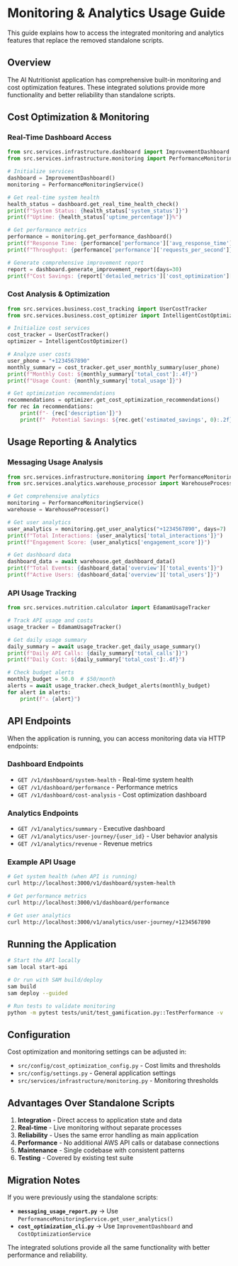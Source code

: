 # Monitoring & Analytics Usage Guide

This guide explains how to access the integrated monitoring and analytics features that replace the removed standalone scripts.

## Overview

The AI Nutritionist application has comprehensive built-in monitoring and cost optimization features. These integrated solutions provide more functionality and better reliability than standalone scripts.

## Cost Optimization & Monitoring

### Real-Time Dashboard Access

```python
from src.services.infrastructure.dashboard import ImprovementDashboard
from src.services.infrastructure.monitoring import PerformanceMonitoringService

# Initialize services
dashboard = ImprovementDashboard()
monitoring = PerformanceMonitoringService()

# Get real-time system health
health_status = dashboard.get_real_time_health_check()
print(f"System Status: {health_status['system_status']}")
print(f"Uptime: {health_status['uptime_percentage']}%")

# Get performance metrics
performance = monitoring.get_performance_dashboard()
print(f"Response Time: {performance['performance']['avg_response_time']}ms")
print(f"Throughput: {performance['performance']['requests_per_second']}")

# Generate comprehensive improvement report
report = dashboard.generate_improvement_report(days=30)
print(f"Cost Savings: {report['detailed_metrics']['cost_optimization']['total_savings']}")
```

### Cost Analysis & Optimization

```python
from src.services.business.cost_tracking import UserCostTracker
from src.services.business.cost_optimizer import IntelligentCostOptimizer

# Initialize cost services
cost_tracker = UserCostTracker()
optimizer = IntelligentCostOptimizer()

# Analyze user costs
user_phone = "+1234567890"
monthly_summary = cost_tracker.get_user_monthly_summary(user_phone)
print(f"Monthly Cost: ${monthly_summary['total_cost']:.4f}")
print(f"Usage Count: {monthly_summary['total_usage']}")

# Get optimization recommendations
recommendations = optimizer.get_cost_optimization_recommendations()
for rec in recommendations:
    print(f"- {rec['description']}")
    print(f"  Potential Savings: ${rec.get('estimated_savings', 0):.2f}")
```

## Usage Reporting & Analytics

### Messaging Usage Analysis

```python
from src.services.infrastructure.monitoring import PerformanceMonitoringService
from src.services.analytics.warehouse_processor import WarehouseProcessor

# Get comprehensive analytics
monitoring = PerformanceMonitoringService()
warehouse = WarehouseProcessor()

# Get user analytics
user_analytics = monitoring.get_user_analytics("+1234567890", days=7)
print(f"Total Interactions: {user_analytics['total_interactions']}")
print(f"Engagement Score: {user_analytics['engagement_score']}")

# Get dashboard data
dashboard_data = await warehouse.get_dashboard_data()
print(f"Total Events: {dashboard_data['overview']['total_events']}")
print(f"Active Users: {dashboard_data['overview']['total_users']}")
```

### API Usage Tracking

```python
from src.services.nutrition.calculator import EdamamUsageTracker

# Track API usage and costs
usage_tracker = EdamamUsageTracker()

# Get daily usage summary
daily_summary = await usage_tracker.get_daily_usage_summary()
print(f"Daily API Calls: {daily_summary['total_calls']}")
print(f"Daily Cost: ${daily_summary['total_cost']:.4f}")

# Check budget alerts
monthly_budget = 50.0  # $50/month
alerts = await usage_tracker.check_budget_alerts(monthly_budget)
for alert in alerts:
    print(f"⚠️ {alert}")
```

## API Endpoints

When the application is running, you can access monitoring data via HTTP endpoints:

### Dashboard Endpoints

- `GET /v1/dashboard/system-health` - Real-time system health
- `GET /v1/dashboard/performance` - Performance metrics
- `GET /v1/dashboard/cost-analysis` - Cost optimization dashboard

### Analytics Endpoints

- `GET /v1/analytics/summary` - Executive dashboard
- `GET /v1/analytics/user-journey/{user_id}` - User behavior analysis
- `GET /v1/analytics/revenue` - Revenue metrics

### Example API Usage

```bash
# Get system health (when API is running)
curl http://localhost:3000/v1/dashboard/system-health

# Get performance metrics
curl http://localhost:3000/v1/dashboard/performance

# Get user analytics
curl http://localhost:3000/v1/analytics/user-journey/+1234567890
```

## Running the Application

```bash
# Start the API locally
sam local start-api

# Or run with SAM build/deploy
sam build
sam deploy --guided

# Run tests to validate monitoring
python -m pytest tests/unit/test_gamification.py::TestPerformance -v
```

## Configuration

Cost optimization and monitoring settings can be adjusted in:

- `src/config/cost_optimization_config.py` - Cost limits and thresholds
- `src/config/settings.py` - General application settings
- `src/services/infrastructure/monitoring.py` - Monitoring thresholds

## Advantages Over Standalone Scripts

1. **Integration** - Direct access to application state and data
2. **Real-time** - Live monitoring without separate processes
3. **Reliability** - Uses the same error handling as main application
4. **Performance** - No additional AWS API calls or database connections
5. **Maintenance** - Single codebase with consistent patterns
6. **Testing** - Covered by existing test suite

## Migration Notes

If you were previously using the standalone scripts:

- **`messaging_usage_report.py`** → Use `PerformanceMonitoringService.get_user_analytics()`
- **`cost_optimization_cli.py`** → Use `ImprovementDashboard` and `CostOptimizationService`

The integrated solutions provide all the same functionality with better performance and reliability.
